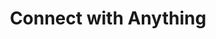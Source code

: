 ---
title: 'Connect with Anything'
description: Access thousands of connectors for HTTP APIs (OpenAPI), event APIs (AsyncAPI), GraphQL services, legacy systems, and data stores, allowing seamless data transfer to and from any system, anywhere.
image: 'images/powerful-connectivity.png'
---